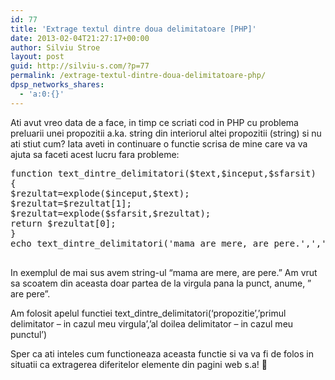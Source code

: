 ```yaml
---
id: 77
title: 'Extrage textul dintre doua delimitatoare [PHP]'
date: 2013-02-04T21:27:17+00:00
author: Silviu Stroe
layout: post
guid: http://silviu-s.com/?p=77
permalink: /extrage-textul-dintre-doua-delimitatoare-php/
dpsp_networks_shares:
  - 'a:0:{}'
---
```

Ati avut vreo data de a face, in timp ce scriati cod in PHP cu problema preluarii unei propozitii a.ka. string din interiorul altei propozitii (string) si nu ati stiut cum? Iata aveti in continuare o functie scrisa de mine care va va ajuta sa faceti acest lucru fara probleme:

<pre class="brush: php; title: ; notranslate" title="">function text_dintre_delimitatori($text,$inceput,$sfarsit)
{
$rezultat=explode($inceput,$text);
$rezultat=$rezultat[1];
$rezultat=explode($sfarsit,$rezultat);
return $rezultat[0];
}
echo text_dintre_delimitatori('mama are mere, are pere.',',','.');

</pre>

In exemplul de mai sus avem string-ul &#8220;mama are mere, are pere.&#8221; Am vrut sa scoatem din aceasta doar partea de la virgula pana la punct, anume, &#8221; are pere&#8221;.

Am folosit apelul functiei text\_dintre\_delimitatori(&#8216;propozitie&#8217;,&#8217;primul delimitator &#8211; in cazul meu virgula&#8217;,&#8217;al doilea delimitator &#8211; in cazul meu punctul&#8217;)

Sper ca ati inteles cum functioneaza aceasta functie si va va fi de folos in situatii ca extragerea diferitelor elemente din pagini web s.a! 🙂